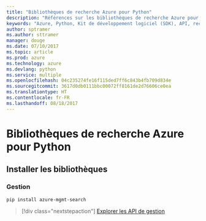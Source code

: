 ```yaml
---
title: "Bibliothèques de recherche Azure pour Python"
description: "Références sur les bibliothèques de recherche Azure pour Python"
keywords: "Azure, Python, Kit de développement logiciel (SDK), API, recherche"
author: sptramer
ms.author: sttramer
manager: douge
ms.date: 07/10/2017
ms.topic: article
ms.prod: azure
ms.technology: azure
ms.devlang: python
ms.service: multiple
ms.openlocfilehash: 04c235274fe16f115ded7ff6c843b4fb709d834e
ms.sourcegitcommit: 3617d0db0111bbc00072ff8161de2d76606ce0ea
ms.translationtype: HT
ms.contentlocale: fr-FR
ms.lasthandoff: 08/18/2017
---
```

# <a name="azure-search-libraries-for-python"></a>Bibliothèques de recherche Azure pour Python

## <a name="install-the-libraries"></a>Installer les bibliothèques


### <a name="management"></a>Gestion

```bash
pip install azure-mgmt-search
```
> [!div class="nextstepaction"]
> [Explorer les API de gestion](/python/api/overview/azure/search/managementlibrary)